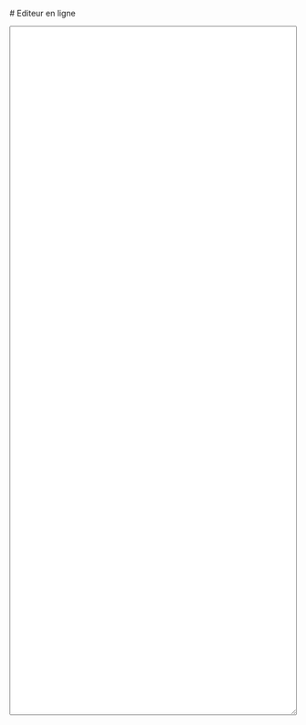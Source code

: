 # Editeur en ligne
<textarea id="text" name="text" rows="80" cols="60"></textarea>

<script src="https://code.jquery.com/jquery-3.6.0.min.js" integrity="sha256-/xUj+3OJU5yExlq6GSYGSHk7tPXikynS7ogEvDej/m4=" crossorigin="anonymous"></script>
<script type="text/javascript">
    var text = "";

    $("#text").change(function(){
        text = $("textarea.text").val();
        location.href="#"+text;
    });
</script>